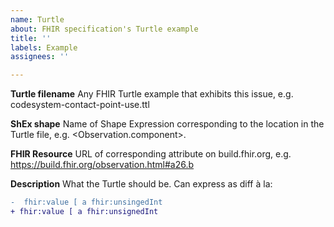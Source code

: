 ```yaml
---
name: Turtle
about: FHIR specification's Turtle example
title: ''
labels: Example
assignees: ''

---
```


**Turtle filename**
Any FHIR Turtle example that exhibits this issue, e.g. codesystem-contact-point-use.ttl

**ShEx shape**
Name of Shape Expression corresponding to the location in the Turtle file, e.g. <Observation.component>.

**FHIR Resource**
URL of corresponding attribute on build.fhir.org, e.g. https://build.fhir.org/observation.html#a26.b

**Description**
What the Turtle should be. Can express as diff à la:
``` diff
-  fhir:value [ a fhir:unsingedInt
+ fhir:value [ a fhir:unsignedInt
```
